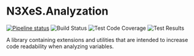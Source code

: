 # N3XeS.Analyzation
[![Pipeline status](https://dev.azure.com/n3xes/Analyzation/_apis/build/status/Analyzation%20-%20Continuous%20Integration%20(CI)?branchName=master)](https://dev.azure.com/n3xes/Analyzation/_build/latest?definitionId=16) ![Build Status](https://img.shields.io/azure-devops/build/n3xes/c88b21cc-09a0-429d-8335-42159d35e9af/16/master.svg?label=build&style=flat) ![Test Code Coverage](https://img.shields.io/azure-devops/coverage/n3xes/c88b21cc-09a0-429d-8335-42159d35e9af/16/master.svg?style=flat) ![Test Results](https://img.shields.io/azure-devops/tests/n3xes/c88b21cc-09a0-429d-8335-42159d35e9af/16/master.svg?style=flat)

A library containing extensions and utilities that are intended to increase code readability when analyzing variables.
